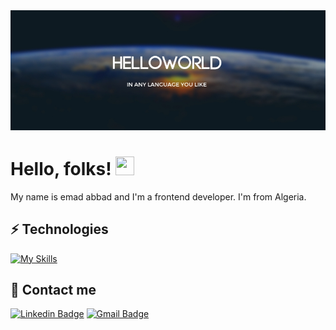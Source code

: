 <div align="center">
  <img src="https://raw.githubusercontent.com/imad273/imad273/main/assets/gihub-banner.jpg" alt="Hello world">
</div>

# Hello, folks! <img src="https://raw.githubusercontent.com/MartinHeinz/MartinHeinz/master/wave.gif" width="30px" height="30px" />

My name is emad abbad and I'm a frontend developer. I'm from Algeria.

## ⚡ Technologies
[![My Skills](https://skillicons.dev/icons?i=cpp,ts,js,py,html,css,tailwind,react,next,nodejs,mongodb,mysql,graphql&theme=light)](https://skillicons.dev)

## 💬 Contact me

[![Linkedin Badge](https://img.shields.io/badge/-LinkedIn-blue?style=flat-square&logo=Linkedin&logoColor=white&link=https://www.linkedin.com/in/jayraj-roshan/)](https://www.linkedin.com/in/emad-203/)
[![Gmail Badge](https://img.shields.io/badge/-Gmail-d14836?style=flat-square&logo=Gmail&logoColor=white&link=mail@jayrajroshan1@gmail.com)](mailto:mail@emad.abbad.23@gmail.com)

<!--
**imad273/imad273** is a ✨ _special_ ✨ repository because its `README.md` (this file) appears on your GitHub profile.

Here are some ideas to get you started:

- 🔭 I’m currently working on ...
- 🌱 I’m currently learning ...
- 👯 I’m looking to collaborate on ...
- 🤔 I’m looking for help with ...
- 💬 Ask me about ...
- 📫 How to reach me: ...
- 😄 Pronouns: ...
- ⚡ Fun fact: ...
-->
